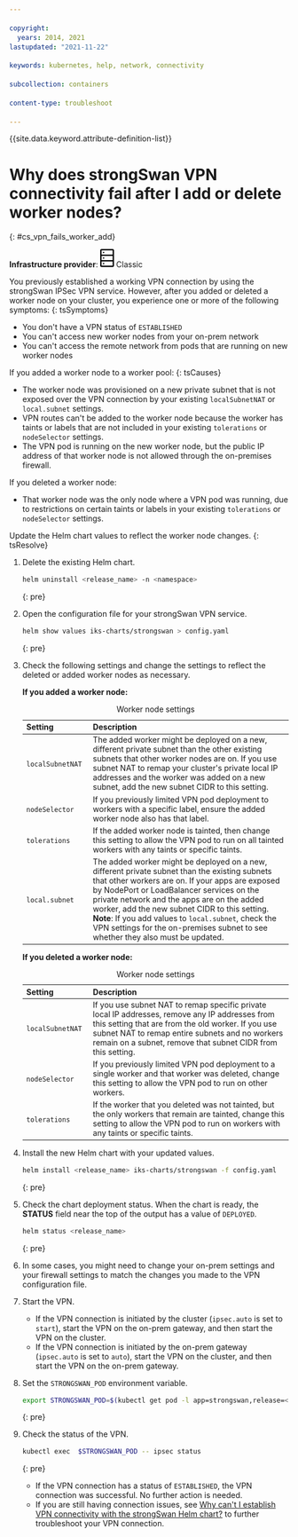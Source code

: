 ```yaml
---

copyright: 
  years: 2014, 2021
lastupdated: "2021-11-22"

keywords: kubernetes, help, network, connectivity

subcollection: containers

content-type: troubleshoot

---
```


{{site.data.keyword.attribute-definition-list}}


# Why does strongSwan VPN connectivity fail after I add or delete worker nodes?
{: #cs_vpn_fails_worker_add}

**Infrastructure provider**: ![Classic infrastructure provider icon.](images/icon-classic-2.svg) Classic


You previously established a working VPN connection by using the strongSwan IPSec VPN service. However, after you added or deleted a worker node on your cluster, you experience one or more of the following symptoms:
{: tsSymptoms}

* You don't have a VPN status of `ESTABLISHED`
* You can't access new worker nodes from your on-prem network
* You can't access the remote network from pods that are running on new worker nodes


If you added a worker node to a worker pool:
{: tsCauses}

* The worker node was provisioned on a new private subnet that is not exposed over the VPN connection by your existing `localSubnetNAT` or `local.subnet` settings.
* VPN routes can't be added to the worker node because the worker has taints or labels that are not included in your existing `tolerations` or `nodeSelector` settings.
* The VPN pod is running on the new worker node, but the public IP address of that worker node is not allowed through the on-premises firewall.

If you deleted a worker node:

* That worker node was the only node where a VPN pod was running, due to restrictions on certain taints or labels in your existing `tolerations` or `nodeSelector` settings.


Update the Helm chart values to reflect the worker node changes.
{: tsResolve}

1. Delete the existing Helm chart.

    ```sh
    helm uninstall <release_name> -n <namespace>
    ```
    {: pre}

2. Open the configuration file for your strongSwan VPN service.

    ```sh
    helm show values iks-charts/strongswan > config.yaml
    ```
    {: pre}

3. Check the following settings and change the settings to reflect the deleted or added worker nodes as necessary.

    **If you added a worker node:**

    <table summary="The columns are read from left to right. The first column has the worker node setting. The second column describes the setting.">
    <caption>Worker node settings</caption>
        <col width="25%">
        <thead>
        <th>Setting</th>
        <th>Description</th>
        </thead>
        <tbody>
        <tr>
        <td><code>localSubnetNAT</code></td>
        <td>The added worker might be deployed on a new, different private subnet than the other existing subnets that other worker nodes are on. If you use subnet NAT to remap your cluster's private local IP addresses and the worker was added on a new subnet, add the new subnet CIDR to this setting.</td>
        </tr>
        <tr>
        <td><code>nodeSelector</code></td>
        <td>If you previously limited VPN pod deployment to workers with a specific label, ensure the added worker node also has that label.</td>
        </tr>
        <tr>
        <td><code>tolerations</code></td>
        <td>If the added worker node is tainted, then change this setting to allow the VPN pod to run on all tainted workers with any taints or specific taints.</td>
        </tr>
        <tr>
        <td><code>local.subnet</code></td>
        <td>The added worker might be deployed on a new, different private subnet than the existing subnets that other workers are on. If your apps are exposed by NodePort or LoadBalancer services on the private network and the apps are on the added worker, add the new subnet CIDR to this setting. <strong>Note</strong>: If you add values to <code>local.subnet</code>, check the VPN settings for the on-premises subnet to see whether they also must be updated.</td>
        </tr>
        </tbody></table>

    **If you deleted a worker node:**

    <table summary="The columns are read from left to right. The first column has the worker node setting. The second column describes the setting.">
    <caption>Worker node settings</caption>
        <col width="25%">
        <thead>
        <th>Setting</th>
        <th>Description</th>
        </thead>
        <tbody>
        <tr>
        <td><code>localSubnetNAT</code></td>
        <td>If you use subnet NAT to remap specific private local IP addresses, remove any IP addresses from this setting that are from the old worker. If you use subnet NAT to remap entire subnets and no workers remain on a subnet, remove that subnet CIDR from this setting.</td>
        </tr>
        <tr>
        <td><code>nodeSelector</code></td>
        <td>If you previously limited VPN pod deployment to a single worker and that worker was deleted, change this setting to allow the VPN pod to run on other workers.</td>
        </tr>
        <tr>
        <td><code>tolerations</code></td>
        <td>If the worker that you deleted was not tainted, but the only workers that remain are tainted, change this setting to allow the VPN pod to run on workers with any taints or specific taints.
        </td>
        </tr>
        </tbody></table>

4. Install the new Helm chart with your updated values.
    ```sh
    helm install <release_name> iks-charts/strongswan -f config.yaml
    ```
    {: pre}

5. Check the chart deployment status. When the chart is ready, the **STATUS** field near the top of the output has a value of `DEPLOYED`.
    ```sh
    helm status <release_name>
    ```
    {: pre}

6. In some cases, you might need to change your on-prem settings and your firewall settings to match the changes you made to the VPN configuration file.

7. Start the VPN.
    * If the VPN connection is initiated by the cluster (`ipsec.auto` is set to `start`), start the VPN on the on-prem gateway, and then start the VPN on the cluster.
    * If the VPN connection is initiated by the on-prem gateway (`ipsec.auto` is set to `auto`), start the VPN on the cluster, and then start the VPN on the on-prem gateway.

8. Set the `STRONGSWAN_POD` environment variable.
    ```sh
    export STRONGSWAN_POD=$(kubectl get pod -l app=strongswan,release=<release_name> -o jsonpath='{ .items[0].metadata.name }')
    ```
    {: pre}

9. Check the status of the VPN.
    ```sh
    kubectl exec  $STRONGSWAN_POD -- ipsec status
    ```
    {: pre}

    * If the VPN connection has a status of `ESTABLISHED`, the VPN connection was successful. No further action is needed.
    * If you are still having connection issues, see [Why can't I establish VPN connectivity with the strongSwan Helm chart?](/docs/containers?topic=containers-cs_vpn_fails) to further troubleshoot your VPN connection.




